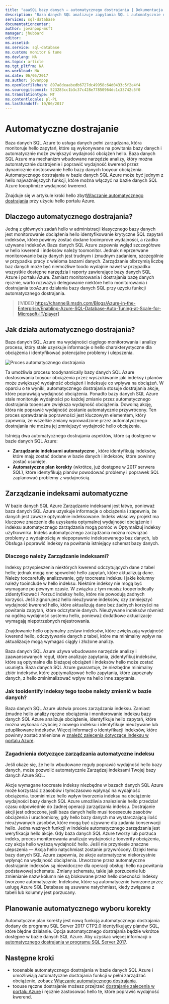```yaml
---
title: "aaaSQL bazy danych — automatycznego dostrajania | Dokumentacja firmy Microsoft"
description: "Baza danych SQL analizuje zapytania SQL i automatycznie dostosowuje toouser obciążenia."
services: sql-database
documentationcenter: 
author: jovanpop-msft
manager: jhubbard
editor: 
ms.assetid: 
ms.service: sql-database
ms.custom: monitor & tune
ms.devlang: NA
ms.topic: article
ms.tgt_pltfrm: NA
ms.workload: NA
ms.date: 06/05/2017
ms.author: jovanpop
ms.openlocfilehash: 897a8deaabedb6727dc49958c64d0433c5f2e4f4
ms.sourcegitcommit: 523283cc1b3c37c428e77850964dc1c33742c5f0
ms.translationtype: MT
ms.contentlocale: pl-PL
ms.lasthandoff: 10/06/2017
---
```

# <a name="automatic-tuning"></a>Automatyczne dostrajanie

Baza danych SQL Azure to usługa danych pełni zarządzana, która monitoruje hello zapytań, które są wykonywane na powitania bazy danych i automatycznie może zwiększyć wydajność obciążeń hello. Baza danych SQL Azure ma mechanizm wbudowane narzędzie analizy, który można automatycznie dostrojenie i poprawić wydajność kwerend przez dynamicznie dostosowanie hello bazy danych tooyour obciążenia. Automatycznego dostrajania w bazie danych SQL Azure może być jednym z hello najważniejszych funkcji, które można włączyć na bazie danych SQL Azure toooptimize wydajność kwerend.

Znajduje się w artykule kroki hello zbyt[Włączanie automatycznego dostrajania](sql-database-automatic-tuning-enable.md) przy użyciu hello portalu Azure.

## <a name="why-automatic-tuning"></a>Dlaczego automatycznego dostrajania?

Jedną z głównych zadań hello w administracji klasycznego bazy danych jest monitorowanie obciążenia hello identyfikowanie krytyczne SQL zapytań indeksów, które powinny zostać dodane tooimprove wydajności, a rzadko używane indeksów. Baza danych SQL Azure zapewnia wgląd szczegółowe w hello kwerend i indeksów należy toomonitor. Jednak nieprzerwane monitorowanie bazy danych jest trudnym i żmudnym zadaniem, szczególnie w przypadku pracy z wieloma bazami danych. Zarządzanie olbrzymią liczbę baz danych może być niemożliwe toodo wydajnie nawet w przypadku wszystkie dostępne narzędzia i raporty zawierające bazy danych SQL Azure i portalu Azure. Zamiast monitorowania i dostrajania bazę danych ręcznie, warto rozważyć delegowanie niektóre hello monitorowania i dostrajania tooAzure działania bazy danych SQL przy użyciu funkcji automatycznego dostrajania. 


> [!VIDEO https://channel9.msdn.com/Blogs/Azure-in-the-Enterprise/Enabling-Azure-SQL-Database-Auto-Tuning-at-Scale-for-Microsoft-IT/player]
>

## <a name="how-does-automatic-tuning-work"></a>Jak działa automatycznego dostrajania?

Baza danych SQL Azure ma wydajności ciągłego monitorowania i analizy procesu, który stale uzyskuje informacje o hello charakterystyczne dla obciążenia i identyfikować potencjalne problemy i ulepszenia.

![Proces automatycznego dostrajania](./media/sql-database-automatic-tuning/tuning-process.png)

Ta umożliwia procesu toodynamically bazy danych SQL Azure dostosowania tooyour obciążenia przez wyszukiwanie jaki indeksy i planów może zwiększyć wydajność obciążeń i indeksuje co wpływa na obciążeń. W oparciu o te wyniki, automatycznego dostrajania stosuje dostrajania akcje, które poprawiają wydajność obciążenia. Ponadto bazy danych SQL Azure stale monitoruje wydajności po każdej zmianie przez automatycznego dostrajania tooensure zwiększa wydajność obciążenia. Dowolną akcję, która nie poprawić wydajność zostanie automatycznie przywrócony. Ten proces sprawdzania poprawności jest kluczowym elementem, który zapewnia, że wszelkie zmiany wprowadzone przez automatycznego dostrajania nie można jej zmniejszyć wydajność hello obciążenia.

Istnieją dwa automatycznego dostrajania aspektów, które są dostępne w bazie danych SQL Azure:

 -  **Zarządzanie indeksami automatyczne** , które identyfikują indeksów, które mają zostać dodane w bazie danych i indeksów, które powinny zostać usunięte.
 -  **Automatyczne plan korekty** (wkrótce, już dostępne w 2017 serwera SQL), które identyfikują planów powodować problemy i poprawek SQL zaplanować problemy z wydajnością.

## <a name="automatic-index-management"></a>Zarządzanie indeksami automatyczne

W bazie danych SQL Azure Zarządzanie indeksami jest łatwe, ponieważ baza danych SQL Azure uzyskuje informacje o obciążenia i zapewnia, że danych jest zawsze optymalnie indeksowane. Indeks właściwy projekt ma kluczowe znaczenie dla uzyskania optymalnej wydajności obciążenie i indeksu automatycznego zarządzania mogą pomóc w Optymalizuj indeksy użytkownika. Indeks automatycznego zarządzania można rozwiązać problemy z wydajnością w niepoprawnie indeksowanego baz danych, lub Obsługa i poprawić indeksy na powitania istniejący schemat bazy danych. 

### <a name="why-do-you-need-index-management"></a>Dlaczego należy Zarządzanie indeksami?

Indeksy przyspieszenia niektórych kwerend odczytujących dane z tabel hello; jednak mogą one spowolnić hello zapytań, które aktualizują dane. Należy toocarefully analizowanie, gdy toocreate indeksu i jakie kolumny należy tooinclude w hello indeksu. Niektóre indeksy nie mogą być wymagane po pewnym czasie. W związku z tym musisz tooperiodically zidentyfikować i Porzuć indeksy hello, które nie powodują żadnych korzyści. Jeśli zignorujesz hello nieużywane indeksów, czy zmniejszyć wydajność kwerend hello, które aktualizują dane bez żadnych korzyści na powitania zapytań, które odczytanie danych. Nieużywane indeksów również na ogólną wydajność systemu hello, ponieważ dodatkowe aktualizacje wymagają niepotrzebnych rejestrowania.

Znajdowanie hello optymalny zestaw indeksów, które zwiększają wydajność kwerend hello, odczytywanie danych z tabel, które ma minimalny wpływ na aktualizacje mogą wymagać ciągły i złożone analizy.

Baza danych SQL Azure używa wbudowane narzędzie analizy i zaawansowanych reguł, które analizuje zapytania, zidentyfikuj indeksów, które są optymalne dla bieżącej obciążeń i indeksów hello może zostać usunięta. Baza danych SQL Azure gwarantuje, że niezbędne minimalny zbiór indeksów, które zoptymalizować hello zapytania, które zapoznały danych, z hello zminimalizować wpływ na hello inne zapytania.

### <a name="how-tooidentify-indexes-that-need-toobe-changed-in-your-database"></a>Jak tooidentify indeksy tego toobe należy zmienić w bazie danych?

Baza danych SQL Azure ułatwia proces zarządzania indeksu. Zamiast żmudne hello analizy ręczne obciążenia i monitorowanie indeksu bazy danych SQL Azure analizuje obciążenie, identyfikuje hello zapytań, które można wykonać szybciej z nowego indeksu i identyfikuje nieużywane lub zduplikowane indeksów. Więcej informacji o identyfikacji indeksów, które powinny zostać zmienione w [znaleźć zalecenia dotyczące indeksu w portalu Azure](sql-database-advisor-portal.md).

### <a name="automatic-index-management-considerations"></a>Zagadnienia dotyczące zarządzania automatyczne indeksu

Jeśli okaże się, że hello wbudowane reguły poprawić wydajność hello bazy danych, może pozwolić automatycznie Zarządzaj indeksami Twojej bazy danych Azure SQL.

Akcje wymagane toocreate indeksy niezbędne w bazach danych SQL Azure może korzystać z zasobów i tymczasowo wpłynąć na wydajność obciążenia. toominimize hello wpływ tworzenia indeksu na obciążenie wydajności bazy danych SQL Azure umożliwia znalezienie hello przedział czasu odpowiednie do żadnej operacji zarządzania indeksu. Dostrajanie akcji jest odroczone, jeśli baza danych hello musi tooexecute zasobów obciążenia i uruchomiony, gdy hello bazy danych ma wystarczającą ilość nieużywanych zasobów, które mogą być używane dla zadania konserwacji hello. Jedna ważnych funkcji w indeksie automatycznego zarządzania jest weryfikacja hello akcje. Gdy baza danych SQL Azure tworzy lub porzuca indeks, proces monitorowania analizuje wydajności z tooverify obciążenia, czy akcja hello wyższą wydajność hello. Jeśli nie przyniesie znaczne ulepszenia — Akcja hello natychmiast zostanie przywrócony. Dzięki temu bazy danych SQL Azure zapewnia, że akcje automatyczne niekorzystnie wpłynąć na wydajność obciążenia. Utworzone przez automatyczne dostrajanie indeksów są niewidoczne dla operacji obsługi hello na powitania podstawowej schematu. Zmiany schematu, takie jak porzucenie lub zmienianie nazw kolumn nie są blokowane przez hello obecności Indeksy tworzone automatycznie. Indeksów, które są automatycznie tworzone przez usługę Azure SQL Database są usuwane natychmiast, kiedy związane z tabeli lub kolumny jest porzucany.

## <a name="automatic-plan-choice-correction"></a>Planowanie automatycznego wyboru korekty

Automatyczne plan korekty jest nową funkcją automatycznego dostrajania dodany do programu SQL Server 2017 CTP2.0 identyfikujący planów SQL, które błędne działanie. Opcja automatycznego dostrajania będzie wkrótce dostępne w bazie danych SQL Azure. Aby uzyskać więcej informacji o [automatycznego dostrajania w programu SQL Server 2017](https://docs.microsoft.com/sql/relational-databases/automatic-tuning/automatic-tuning).

## <a name="next-steps"></a>Następne kroki

- tooenable automatycznego dostrajania w bazie danych SQL Azure i umożliwiają automatyczne dostrajania funkcji w pełni zarządzać obciążenie, zobacz [Włączanie automatycznego dostrajania](sql-database-automatic-tuning-enable.md).
- toouse ręczne dostrajanie możesz przejrzeć [dostrajanie zalecenia w portalu Azure](sql-database-advisor-portal.md) i ręcznie zastosować hello te, które poprawić wydajność kwerend.
